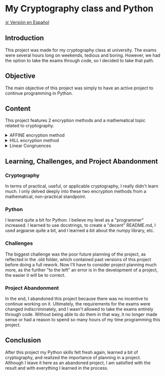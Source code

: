 # My Cryptography class and Python

[🇲 Versión en Español](README_es.md)

## Introduction

This project was made for my cryptography class at university. The exams were several hours long on weekends, tedious and boring. However, we had the option to take the exams through code, so I decided to take that path.


## Objective

The main objective of this project was simply to have an active project to continue programming in Python.


## Content

This project features 2 encryption methods and a mathematical topic related to cryptography.

<details>

<summary>AFFINE encryption method</summary>

# AFFINE Encryption and Decryption

The AFFINE encryption method is the first encryption method I had to learn for my cryptography class. I like to think of it in the following way:

## Step 1: Variables

First, we have the variables. Specifically, for the purpose of the course, we use 5 variables:

- n: the alphabet size
- a: the first part of the encryption key
- b: the second part of the encryption key
- bs: the block size
- N: the alphabet size ** the block size used for the modulo operation if we're using higher block sizes than 1

In addition to, of course, the string we want to encrypt.

## Step 2: Letters to Numbers

With the variables defined, the next step in the encryption methods of my first cryptography exam is to convert the letters or text string into numbers to operate on them.

## Encryption

### Step 3: Encryption

The encryption process for the AFFINE cipher is as follows:

P = plaintext
E = encrypted text

E = a * P + b (mod N)

## Decryption

### Step 3: Decryption

Now, having our encrypted numbers, we want to perform the same procedure we used for encryption but in reverse. For this, we need to find the inverse of a.

### Step 3.1: Inverse of a

The process of obtaining the inverse of a is somewhat... simple?

It involves using an extended version of the Euclidean algorithm to find the quotients of the Greatest Common Divisor. With the results, we create a table somewhat like this:

|           |           | quotient 1 | quotient 2 | quotient 3 | quotient 4 |
|-----------|-----------|------------|------------|------------|------------|
|     0     |     1     |            |            |            |            |   
|     1     |     0     |            |            |            |            |

And by performing the process: quotient 1 * a_arr[i - 1] + a_arr[i - 2] where a_arr is the first row, we obtain the inverse of a.

### Step 3.2: Decryption

The decryption process for the AFFINE cipher is as follows:

P = plaintext
E = encrypted text

P = a^-1 * (E - b) (mod N)

## Step 4: Numbers to Letters

Finally, having our transformed numbers, we can convert them back into text, obtaining our desired text.

# Functions

## Letter to Number

This function transforms letters into numbers based on the Hill encryption method.

### Parameters:

- `alphabet_size` (*int*): The size of the alphabet, i.e., the number of characters in the alphabet. This parameter is crucial for calculating the base for converting characters into their corresponding numeric values.

- `block_size` (*int*): The size of each block or "level" in the graph. This parameter determines how the input string is divided into blocks for processing.

- `string` (*str*): The string to be converted into numbers. It's the input data that needs to undergo the transformation.

### Return Value:

The function returns a list of integers representing the numeric values obtained from the letters in the input string.

### Functionality:

- **Divide the String into Blocks**: The input string is divided into blocks of the specified size using list comprehension. Each block represents a segment of the input data.

- **Convert Characters to Numeric Values**: For each block, the function iterates through the characters in reverse order (from right to left). Inside this loop, it calls the `char_to_number` function to convert each character into its corresponding numeric value based on the alphabet size.

- **Calculate Decimal Values**: It calculates the decimal value of each block using the formula: `decimal_value += numeric_value * (alphabet_size ** i)`, where `i` represents the position of the character in the block.

- **Collect Decimal Values**: Finally, it appends the decimal value of each block to a list and returns this list of decimal values as the output.

### Example Usage:

```python
# Example Usage
result = letter_to_number(alphabet_size=26, block_size=2, string="HELLOZ")
print(result)
```
#### Output: [186, 297, 389]

## Number to Letter

This function transforms numbers into letters according to the AFIN encryption method.

### Parameters:

- `alphabet_size` (*int*): The number of characters in the alphabet.
- `block_size` (*int*): The size of each block or "level" in the graph.
- `decimal_values` (*str or list or list of lists*): The numbers to be transformed into letters. It can be a single string, a list of numbers, or a list of lists of numbers.

### Return Value:

The function returns the letters obtained from the input numbers.

### Functionality:

- **Prepare Decimal Values**: It ensures that the input `decimal_values` are in the correct format (a flat list of numbers).
- **Convert Numbers to Letters**: For each number in the input, it converts it into a string of letters based on the alphabet size and block size.

### Example Usage:

```python
# Example Usage
alphabet_size = 26
block_size = 2
decimal_values = [1, 2, 3, 4]

result = number_to_letter(alphabet_size=alphabet_size, block_size=block_size, decimal_values=decimal_values)
print(result)
```

#### Output: "BA DC"

## AFFINE_encrypt

This function performs encryption using the AFFINE method, which is a type of substitution cipher. The AFFINE method encrypts using a mathematical function (ax + b) where 'a' and 'b' are the keys of the cipher.

### Parameters:

- `-N` (*int*): Alphabet size raised to the power of the block size. It determines the modulus for encryption, ensuring that the result falls within the range of the alphabet.
  
- `-a` (*int*): The 'a' value in the encryption formula [a, b] = [x, y], where 'a' is the coefficient applied to the input number.
  
- `-b` (*int*): The 'b' value in the encryption formula [a, b] = [x, y], where 'b' is the constant added to the result after multiplication.
  
- `-m` (*int*): The number to be encrypted using the AFFINE method.

### Return Value:

The function prints the encrypted message obtained after applying the AFFINE encryption method to the input number.

### Functionality:

- **Argument Processing**: The function processes command-line arguments provided by the user, ensuring all required arguments (-N, -a, -b, and -m) are present.
  
- **AFFINE Encryption**: The `AFFINE_encrypt` function encrypts the input number using the AFFINE method. It performs the encryption operation (ax + b) mod N, where 'a' and 'b' are the keys, 'x' is the input number, 'N' is the modulus, and 'mod' denotes the modulo operation.
  
- **Handling Single or Multiple Numbers**: The function handles both single numbers and lists of numbers provided as input for encryption.


## AFFINE_decrypt

This function decrypts a number encrypted by the AFFINE method, which is a type of substitution cipher. The AFFINE method uses a mathematical function to encrypt and decrypt data.

### Parameters:

- `-N` (*int*): Alphabet size raised to the power of the block size. It represents the modulus used during encryption.
  
- `-a` (*int*): The inverse of 'a' used during encryption. It's the value of 'a' after applying the inverse function.
  
- `-b` (*int*): The original 'b' value used during encryption. It's the constant added during encryption.
  
- `-m` (*str*): The encrypted numbers to decrypt, separated by commas.

### Return Value:

The function prints the decrypted numbers obtained after applying the inverse operation to the input encrypted numbers.

### Functionality:

- **Argument Processing**: The function processes command-line arguments provided by the user, ensuring all required arguments (-N, -a, -b, and -m) are present.
  
- **AFFINE Decryption**: The `AFFINE_decrypt` function decrypts the input numbers using the AFFINE method. It applies the inverse function (a_inverse * (number - original_b)) mod N to each encrypted number to obtain the decrypted value.
  
- **Handling Single or Multiple Numbers**: The function handles both single numbers and lists of numbers provided as input for decryption.


## Inverse a

This function finds the inverse of a number 'x' using the Extended Euclidean algorithm. The algorithm is used to find the greatest common divisor (GCD) of two integers and compute integers 'a' and 'b' such that a*x + b*y = GCD(x, y).

### Parameters:

- `-a` (*int*): The first number (x) for which the inverse is to be found.
  
- `-N` (*int*): The alphabet size raised to the power of the block size (n ^ block_size). It's the modulus used in the calculation.

### Return Value:

The function prints the inverse of the input number 'x' obtained using the Extended Euclidean algorithm.

### Functionality:

- **Argument Processing**: The function processes command-line arguments provided by the user, ensuring all required arguments (-a and -N) are present.
  
- **Extended Euclidean Algorithm**: The `inverse_a` function implements the Extended Euclidean algorithm to find the inverse of the input number 'x'. It performs a series of steps involving division and modular arithmetic until the GCD of 'x' and 'N' is found, leading to the determination of the inverse.
  
- **Table Creation**: The function creates a table of intermediate values during the algorithm's execution to aid in the computation and visualization of the process.

## AFFINE_break

This function bruteforces the values of 'a' and 'b' given an affine encryption, exploiting the property that 'a' must be coprime to 'N', significantly reducing the search space.

### Parameters:

- `n` (*int*): The alphabet size.
  
- `block_size` (*int*): The level of the graph being used.
  
- `plain_text` (*str*): The known plain text of the letters.
  
- `encrypted_text` (*str*): The encrypted text obtained.

### Return Value:

The function prints the possible values of 'a' and 'b' that could have been used for the encryption.

### Functionality:

- **Coprime Values**: The function generates a list of coprime values of 'N' to reduce the amount of testing required for 'a'.
  
- **Bruteforce Search**: It iterates through possible combinations of 'a' and 'b' within defined ranges to find a match between the encrypted message obtained and the expected encrypted text.
  
- **Encryption and Decryption**: The function encrypts the known plain text using the current values of 'a' and 'b' and checks if the resulting encrypted message matches the provided encrypted text.
  
- **Output Display**: If a match is found, the function prints the possible values of 'a' and 'b'. Otherwise, it indicates that no possible values were found.

### Example Usage:

```python
plain_text = "HELLOZ"
encrypted_text = "BA DC"
alphabet_size = 26
block_size = 2

AFFINE_break(plain_text, encrypted_text, alphabet_size, block_size)
```

### Output:

--- Match 1 ---
Possible value for a: 3
Possible value for b: 7


</details>

<details>

<summary>HILL encryption method</summary>

# HILL Encryption and Decryption

The HILL encryption method is another encryption technique that I learned in my cryptography class. Here's how it works:

## Step 1: Variables

Similar to the AFFINE method, the HILL method also requires certain variables:

- n: the size of the alphabet
- m: the plaintext string
- matrix: the encryption key matrix

Some specific variables for this "project" are:

- matrix_size: The size of matrix you will be using
- block_size: A very straightforward variable 
- N: n ^ block_size, this is going to be the value of every mod operation 

## Step 2: Letters to Numbers

As with the AFFINE method, we need to convert the letters or the text string into numbers to operate on them.

## Encryption

### Step 3: Encryption

The encryption process for the HILL cipher involves matrix multiplication:

Being:
- C: Encrypted matrix
- P: Plain-text matrix

C = (P * K) mod n

## Decryption

### Step 3: Decryption

Similarly, the decryption process for the HILL cipher also involves matrix multiplication:

Being:
- C: Encrypted matrix
- P: Decrypted matrix

P = (C * K^-1) mod n

Where K^-1 is the inverse of the key matrix K.

## Step 4: Numbers to Letters

Finally, after decryption, we can convert the numerical results back into letters to obtain the plaintext.

# Functions

## Letter to Number

This function transforms letters into numbers based on the Hill encryption method.

### Parameters:

- `alphabet_size` (*int*): The size of the alphabet, i.e., the number of characters in the alphabet. This parameter is crucial for calculating the base for converting characters into their corresponding numeric values.

- `block_size` (*int*): The size of each block or "level" in the graph. This parameter determines how the input string is divided into blocks for processing.

- `string` (*str*): The string to be converted into numbers. It's the input data that needs to undergo the transformation.

### Return Value:

The function returns a list of integers representing the numeric values obtained from the letters in the input string.

### Functionality:

- **Divide the String into Blocks**: The input string is divided into blocks of the specified size using list comprehension. Each block represents a segment of the input data.

- **Convert Characters to Numeric Values**: For each block, the function iterates through the characters in reverse order (from right to left). Inside this loop, it calls the `char_to_number` function to convert each character into its corresponding numeric value based on the alphabet size.

- **Calculate Decimal Values**: It calculates the decimal value of each block using the formula: `decimal_value += numeric_value * (alphabet_size ** i)`, where `i` represents the position of the character in the block.

- **Collect Decimal Values**: Finally, it appends the decimal value of each block to a list and returns this list of decimal values as the output.

### Example Usage:

```python
# Example Usage
result = letter_to_number(alphabet_size=26, block_size=2, string="HELLOZ")
print(result)
```
#### Output: [186, 297, 389]

## Number to Letter

This function transforms numbers into letters according to the AFIN encryption method.

### Parameters:

- `alphabet_size` (*int*): The number of characters in the alphabet.
- `block_size` (*int*): The size of each block or "level" in the graph.
- `decimal_values` (*str or list or list of lists*): The numbers to be transformed into letters. It can be a single string, a list of numbers, or a list of lists of numbers.

### Return Value:

The function returns the letters obtained from the input numbers.

### Functionality:

- **Prepare Decimal Values**: It ensures that the input `decimal_values` are in the correct format (a flat list of numbers).
- **Convert Numbers to Letters**: For each number in the input, it converts it into a string of letters based on the alphabet size and block size.
- **Padding**: If necessary, it pads the string with 'A' characters to match the block size.

### Example Usage:

```python
# Example Usage
alphabet_size = 26
block_size = 2
decimal_values = [1, 2, 3, 4]

result = number_to_letter(alphabet_size=alphabet_size, block_size=block_size, decimal_values=decimal_values)
print(result)
```

#### Output: "BA DC"

## list_to_HILL_np

This function converts a list of numbers into an array usable for Hill encryption.

### Parameters:

- `matrix_size` (*int*): The size of each sublist. This parameter determines the number of elements in each row of the resulting matrices.

- `numbers` (*list*): The list of numbers to be partitioned for transformation into matrices.

### Return Value:

The function returns a list of numpy matrices separated by sublists of size `matrix_size`.

### Functionality:

- **Partitioning Numbers**: The function divides the input list `numbers` into sublists of size `matrix_size`.

- **Reshaping into Matrices**: For each sublist, it creates a numpy array and reshapes it into a matrix with one row and the number of columns equal to the size of the sublist.

- **List of Matrices**: The resulting matrices are collected into a list.

### Example Usage:

```python
# Example Usage
import numpy as np

# Define input parameters
matrix_size = 2
numbers = [1, 2, 3, 4, 5, 6]

result = list_to_HILL_np(matrix_size=matrix_size, numbers=numbers)
print(result)
```

#### Output: [array([[1, 2]]), array([[3, 4]]), array([[5, 6]])]


## matrix_multiplication_HILL_np

This function performs matrix multiplication for the Hill encryption method.

### Parameters:

- `N` (*int*): The size of the alphabet raised to the power of the block size. This parameter is crucial for modulo operation during matrix multiplication.

- `matrices` (*list*): A list of numpy matrices. These matrices represent the transformation matrices used in Hill encryption.

- `matrix` (*np.ndarray*): The matrix to be multiplied with each matrix in the list. This matrix typically represents the plaintext or ciphertext.

### Return Value:

The function returns a list of numpy matrices resulting from the multiplication.

### Functionality:

- **Matrix Multiplication**: The function iterates over each matrix in the `matrices` list and performs matrix multiplication with the input `matrix`. It uses NumPy's `dot` function for matrix multiplication.

- **Modulo Operation**: After each multiplication, the result is taken modulo `N` to ensure it stays within the bounds defined by the Hill encryption method.

- **Flatten and Convert to List**: The resulting matrices are flattened and converted to lists using NumPy's `flatten` method and `tolist` function. This step is necessary to return the result in a format compatible with the expected output.

### Example Usage:

```python
# Example Usage
import numpy as np

# Define matrices and matrix
matrices = [np.array([[1, 2], [3, 4]]), np.array([[5, 6], [7, 8]])]
matrix = np.array([[1, 0], [0, 1]])

result = matrix_multiplication_HILL(N=26, matrices=matrices, matrix=matrix)
print(result)
```
#### Output: [[1, 2, 3, 4], [5, 6, 7, 8]] 


## matrix_inverse_HILL

This function calculates the inverse of a matrix for the Hill encryption method.

### Parameters:

- `N` (*int*): The size of the alphabet raised to the power of the block size (modulo value).
- `matrix` (*np.ndarray*): The matrix to be inverted.

### Return Value:

The function returns the inverse of the input matrix modulo N.

### Functionality:

- **Calculate Determinant Modulo**: It calculates the determinant of the input matrix modulo N.
- **Calculate Adjoint Modulo**: It computes the adjoint of the input matrix modulo N.
- **Calculate Inverse**: It calculates the modular inverse of the determinant modulo N.
- **Calculate Inverse Matrix**: The inverse of the input matrix is then computed using the adjoint and the modular inverse of the determinant.
- **Error Handling**: If the input matrix is not invertible, a message is printed, and `None` is returned.

#### Subfunctions:

### Determinant Modulo

This function calculates the determinant of a matrix modulo N.

### Parameters:

- `matrix`: The matrix for which the determinant will be calculated.
- `N`: The modulo value.

### Return Value:

The function returns the determinant of the matrix modulo N.

### Functionality:

- **Calculate Determinant**: It computes the determinant of the input matrix.
- **Modulo Operation**: The determinant value is then rounded, converted to an integer, and taken modulo N to ensure it stays within the bounds defined by the Hill encryption method.

### Adjoint Modulo

This function computes the adjoint of a matrix modulo N.

### Parameters:

- `matrix`: The matrix for which the adjoint will be calculated.
- `N`: The modulo value.

### Return Value:

The function returns the adjoint of the matrix modulo N.

### Functionality:

- **Calculate Adjoint**: It calculates the inverse of the input matrix, multiplies it by the determinant of the original matrix, and rounds the result.
- **Modulo Operation**: The resulting adjoint matrix is then converted to integer type and taken modulo N to ensure it stays within the bounds defined by the Hill encryption method.

#### Example Usage:

```python
# Example Usage
import numpy as np

# Define input parameters
N = 26
matrix = np.array([[4, 3], [3, 2]])

result = matrix_inverse_HILL(N=26, matrix=matrix)
print(result)
```

##### Output: [[13 20], [20  9]]


</details>

<details>
<summary>Linear Congruences</summary>

# Linear Congruence Resolution using Chinese Remainder Theorem

The Chinese Remainder Theorem (CRT) is a fundamental result in number theory, particularly useful in solving systems of linear congruences. Let's understand how it works:

## Introduction

When faced with a system of congruences of the form:

x ≡ a_1 (mod m_1)
x ≡ a_2 (mod m_2)
...
x ≡ a_n (mod m_n)

Where `a_i` and `m_i` are integers, the Chinese Remainder Theorem provides a method to find a solution `x` that satisfies all the congruences simultaneously.

## Method

Given a system of congruences, the CRT proceeds as follows:

1. **Initialization**: We start with congruences of the form `x ≡ a_1 (mod m_1)` and `x ≡ a_2 (mod m_2)`.
2. **Solution of Two Congruences**: If we have two congruences, we can find the solution for `x`.
3. **Extension to Three Congruences**: If we have three congruences, we extend the solution by finding `x` that satisfies all three congruences.
4. **Generalization to N Congruences**: The process can be extended to any number of congruences.
5. **Final Solution**: The final solution is obtained by taking the result modulo the product of the moduli of all congruences.

## Example

Consider the following system of congruences:

x ≡ 2 (mod 3)
x ≡ 3 (mod 7)
x ≡ 4 (mod 16)

Using the Chinese Remainder Theorem, we can solve this system and obtain the value of `x` that satisfies all three congruences.

The value of `x` satisfying all three congruences is `164`.

This illustrates how the Chinese Remainder Theorem can efficiently solve systems of congruences, a fundamental technique in number theory and cryptography.

## Note 

I relied entirely on the sympy library to do the sequence resolution due to lack of time, however, if I decide to take this project further, everything will eventually be programmed manually.


</details>


## Learning, Challenges, and Project Abandonment

### Cryptography

In terms of practical, useful, or applicable cryptography, I really didn't learn much. I only delved deeply into these two encryption methods from a mathematical, non-practical standpoint.

### Python

I learned quite a bit for Python. I believe my level as a "programmer" increased. I learned to use docstrings, to create a "decent" README.md, I used argparse quite a bit, and I learned a bit about the numpy library, etc.


### Challenges

The biggest challenge was the poor future planning of the project, as reflected in the .old folder, which contained past versions of this project before doing a full rework. Now I'll have to consider project planning much more, as the further "to the left" an error is in the development of a project, the easier it will be to correct.

### Project Abandonment

In the end, I abandoned this project because there was no incentive to continue working on it. Ultimately, the requirements for the exams were changed indiscriminately, and I wasn't allowed to take the exams entirely through code. Without being able to do them in that way, it no longer made sense or had a reason to spend so many hours of my time programming this project.


## Conclusion

After this project my Python skills felt fresh again, learned a bit of cryptography, and realized the importance of planning in a project. Although I leave it here as an abandoned project, I am satisfied with the result and with everything I learned in the process.
